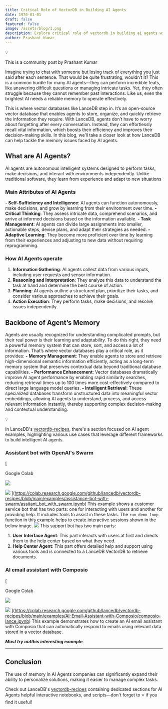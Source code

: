 ```yaml
---
title: Critical Role of VectorDB in Building AI Agents
date: 1970-01-01
draft: false
featured: false
image: /assets/blog/1.png
description: Explore critical role of vectordb in building ai agents with practical insights and expert guidance from the LanceDB team.
author: Prashant Kumar
---
```

💡

This is a community post by Prashant Kumar

Imagine trying to chat with someone but losing track of everything you just said after each sentence. That would be quite frustrating, wouldn’t it? This is a common hurdle for many AI agents—they can perform incredible feats, like answering difficult questions or managing intricate tasks. Yet, they often struggle because they cannot remember past interactions. Like us, even the brightest AI needs a reliable memory to operate effectively.

This is where vector databases like LanceDB step in. It’s an open-source vector database that enables agents to store, organize, and quickly retrieve the information they require. With LanceDB, agents don’t have to worry about forgetting after every conversation. Instead, they can effortlessly recall vital information, which boosts their efficiency and improves their decision-making skills. In this blog, we’ll take a closer look at how LanceDB can help tackle the memory issues faced by AI agents.

## **What are AI Agents?**

AI agents are autonomous intelligent systems designed to perform tasks, make decisions, and interact with environments independently. Unlike traditional software, they learn from experience and adapt to new situations

### Main Attributes of AI Agents

**- Self-Sufficiency and Intelligence**: AI agents can function autonomously, make decisions, and grow by learning from their environment over time.
**- Critical Thinking**: They assess intricate data, comprehend scenarios, and arrive at informed decisions based on the information available.
**- Task Management**: AI agents can divide large assignments into smaller, actionable steps, devise plans, and adapt their strategies as needed.
**- Adaptive Learning**: They become more proficient over time by learning from their experiences and adjusting to new data without requiring reprogramming.

### How AI Agents operate

1. **Information Gathering**: AI agents collect data from various inputs, including user requests and sensor information.
2. **Reasoning and Interpretation**: They analyze this data to understand the task at hand and determine the best course of action.
3. **Planning**: AI agents outline a structured plan, prioritize their tasks, and consider various approaches to achieve their goals.
4. **Action Execution**: They perform tasks, make decisions, and resolve issues independently.

## **Backbone of Agent’s Memory**

Agents are usually recognized for understanding complicated prompts, but their real power is their learning and adaptability. To do this right, they need a powerful memory system that can store, sort, and access a lot of information. That’s where vector databases play a critical role, as it provides:
**- Memory Management**: They enable agents to store and retrieve high-dimensional semantic information efficiently, acting as a long-term memory system that preserves contextual data beyond traditional database capabilities. 
**- Performance Enhancement**: Vector databases dramatically improve AI agent performance by enabling rapid similarity searches, reducing retrieval times up to 100 times more cost-effectively compared to direct large language model queries. 
**- Intelligent Retrieval**: These specialized databases transform unstructured data into meaningful vector embeddings, allowing AI agents to understand, process, and access relevant information instantly, thereby supporting complex decision-making and contextual understanding.

💡

In LanceDB's [vectordb-recipes](https://github.com/lancedb/vectordb-recipes), there's a section focused on AI agent examples, highlighting various use cases that leverage different frameworks to build intelligent AI agents.

### Assistant bot with OpenAI's Swarm
[

Google Colab

![](__GHOST_URL__/content/images/icon/favicon-15.ico)

![](__GHOST_URL__/content/images/thumbnail/colab_favicon_256px-15.png)
](https://colab.research.google.com/github/lancedb/vectordb-recipes/blob/main/examples/assistance-bot-with-swarm/assitant_bot_with_swarm.ipynb)
This example shows a customer service bot that has two parts: one for interacting with users and another for providing help. It includes tools to assist in these tasks. The `run_demo_loop` function in this example helps to create interactive sessions shown in the below image.
![](__GHOST_URL__/content/images/2024/12/download-3.png)
This support bot has two main parts:

1. **User Interface Agent**: This part interacts with users at first and directs them to the help center based on what they need.
2. **Help Center Agent**: This part offers detailed help and support using various tools and is connected to a LanceDB VectorDB to retrieve documents.

### AI email assistant with Composio
[

Google Colab

![](__GHOST_URL__/content/images/icon/favicon-16.ico)

![](__GHOST_URL__/content/images/thumbnail/colab_favicon_256px-16.png)
](https://colab.research.google.com/github/lancedb/vectordb-recipes/blob/main/examples/AI-Email-Assistant-with-Composio/composio-lance.ipynb)
This example demonstrates how to create an AI email assistant with Composio that can automatically respond to emails using relevant data stored in a vector database. 

***Must try out******this interesting example***.

---

## **Conclusion**

The use of memory in AI Agents companies can significantly expand their ability to personalize solutions, making it easier to manage complex tasks.

Check out LanceDB's [vectordb-recipes](https://github.com/lancedb/vectordb-recipes) containing dedicated sections for AI Agents helpful interactive notebooks, and scripts—don't forget to ⭐ if you find it useful!
